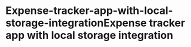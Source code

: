# Expense-tracker-app-with-local-storage-integrationExpense tracker app with local storage integration
